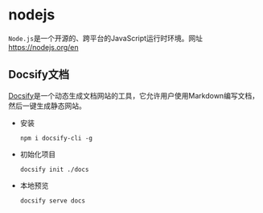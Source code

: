 # nodejs

`Node.js`是一个开源的、跨平台的JavaScript运行时环境。网址 https://nodejs.org/en 

## Docsify文档

[Docsify](https://docsify.js.org/)是一个动态生成文档网站的工具，它允许用户使用Markdown编写文档，然后一键生成静态网站。

- 安装

  `npm i docsify-cli -g`

- 初始化项目

  `docsify init ./docs`

- 本地预览

  `docsify serve docs`
